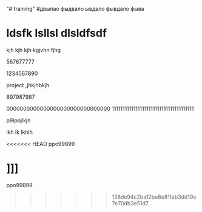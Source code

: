 "# training" 
#двылао фыдвало ывдало фывдало фыва
# ldsfk lsllsl dlsldfsdf
kjh kjh kjh kgjvhn fjhg

567677777


1234567890

project
,jhkjhbkjh

897987987


0000000000000000000000000000000
11111111111111111111111111111111111111

p9ipojlkjn


lkh lk lkhlh

<<<<<<< HEAD
ppo99899


]]]
=======
ppo99899
>>>>>>> 138de94c2ba12be8e81feb3dd19e7e70db3e51d7
